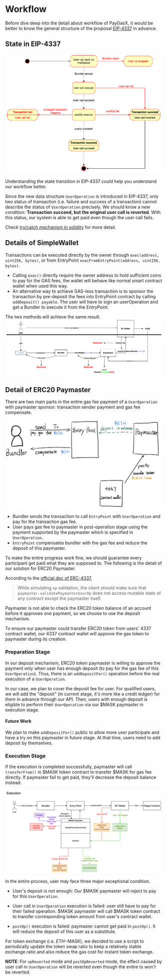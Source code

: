 # Workflow

Before dive deep into the detail about workflow of PayGasX, it would be better to know the general structure of the proposal [EIP-4337](https://eips.ethereum.org/EIPS/eip-4337) in advance.

## State in EIP-4337

![state](stateDiagram.png)

Understanding the state transition in EIP-4337 could help you understand our workflow better.

Since the new data structure `UserOperation` is introduced in EIP-4337, only two status of transaction (i.e. failure and success of a transaction) cannot describe the status of `UserOperation` precisely. We should know a new condition: **Transaction succeed, but the original user call is reverted**. With this status, our system is able to get paid even though the user call fails.

Check [try/catch mechanism in solidity](https://docs.soliditylang.org/en/v0.8.17/control-structures.html?highlight=try#try-catch) for more detail.

## Details of SimpleWallet

Transactions can be executed directly by the owner through `exec(address, uint256, bytes)`, or from EntryPoint `execFromEntryPoint(address, uint256, bytes)`.

- Calling `exec()` directly require the owner address to hold sufficient coins to pay for the GAS fees, the wallet will behave like normal smart contract wallet when used this way.
- An alternative way to achieve GAS-less transaction is to sponsor the transaction by pre-deposit the fees into EntryPoint contract by calling `addDeposit() payable`. The user will have to sign an userOperation and get a Bundler to execute it from the EntryPoint.

The two methods will achieve the same result.
![walletWorkFlow](4337WalletWorkFlow.png)

## Detail of ERC20 Paymaster

There are two main parts in the entire gas fee payment of a `UserOperation` with paymaster sponsor: transaction sender payment and gas fee compensate.

![gasFeeFlow](gasFeeFlow.jpg)

- Bundler sends the transaction to call `EntryPoint` with `UserOperation` and pay for the transaction gas fee.
- User pays gas fee to paymaster in post-operation stage using the payment supported by the paymaster which is specified in `UserOperation`.
- `EntryPoint` compensates bundler with the gas fee and reduce the deposit of this paymaster.

To make the entire progress work fine, we should guarantee every participant get paid what they are supposed to. The following is the detail of our solution for ERC20 Paymaster.

According to the [official doc of ERC-4337](https://eips.ethereum.org/EIPS/eip-4337#simulation),

> While simulating `op` validation, the client should make sure that `paymaster.validatePaymasterUserOp` does not access mutable state of any contract except the paymaster itself.

Paymaster is not able to check the ERC20 token balance of an account before it approves one payment, so we choose to use the deposit mechanism.

To ensure our paymaster could transfer ERC20 token from users' 4337 contract wallet, our 4337 contract wallet will approve the gas token to paymaster during its creation.

### Preparation Stage

In our deposit mechanism, ERC20 token paymaster is willing to approve the payment only when user has enough deposit (to pay for the gas fee of this `UserOperation`). Thus, there is an `addDepositFor()` operation before the real execution of a `UserOperation`.

In our case, we plan to cover the deposit fee for user. For qualified users, we will add the "deposit" (in current stage, it's more like a credit ledger) for them in advance through our API. Then, users with enough deposit is eligible to perform their `UserOperation` via our $MASK paymaster in execution stage.

#### Future Work

We plan to make `addDepositFor()` public to allow more user participate and have a try on this paymaster in future stage. At that time, users need to add deposit by themselves.

### Execution Stage

If the execution is completed successfully, paymaster will call `transferFrom()` in $MASK token contract to transfer $MASK for gas fee directly. If paymaster fail to get paid, they'll decrease the deposit balance instead.

![execution](execution.png)

In the entire process, user may face three major exceptional condition.

- User's deposit is not enough: Our $MASK paymaster will reject to pay for this `UserOperation`.

- User call in `UserOperation` execution is failed: user still have to pay for their failed operation. $MASK paymaster will call $MASK token contract to transfer corresponding token amount from user's contract wallet.

- `postOp()` execution is failed: paymaster cannot get paid in `postOp()`. It will reduce the deposit of this user as a substitute.

For token exchange (i.e. $ETH-$MASK), we decided to use a script to periodically update the token swap ratio to keep a relatively stable exchange ratio and also reduce the gas cost for instant token exchange.

**NOTE**: For `opReverted` mode and `postOpReverted` mode, the effect caused by user call in `UserOperation` will be reverted even though the entire tx won't be reverted.
